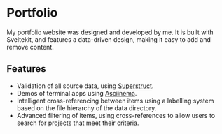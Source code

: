 # Portfolio

My portfolio website was designed and developed by me. It is built with
Sveltekit, and features a data-driven design, making it easy to add and remove
content.

## Features

* Validation of all source data, using [Superstruct](https://docs.superstructjs.org/).
* Demos of terminal apps using [Asciinema](https://asciinema.org/).
* Intelligent cross-referencing between items using a labelling system based on
  the file hierarchy of the data directory.
* Advanced filtering of items, using cross-references to allow users to search
  for projects that meet their criteria.
